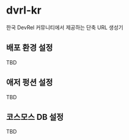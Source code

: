 # dvrl-kr #

한국 DevRel 커뮤니티에서 제공하는 단축 URL 생성기


## 배포 환경 설정 ##

TBD


## 애저 펑션 설정 ##

TBD


## 코스모스 DB 설정 ##

TBD

